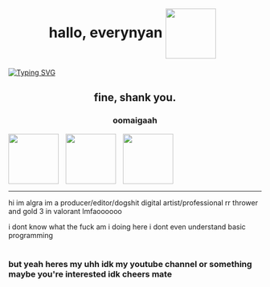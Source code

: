 <h1 align="center">hallo, everynyan <img align="center" width="100px" style="padding-right:10;" src="https://tenor.com/view/hello-everynyan-azu-manga-daioh-chiyo-chichi-gif-5687258741453617052.gif"></h1>

[![Typing SVG](https://readme-typing-svg.demolab.com?font=helvetica&pause=1000&color=FFFFFF&center=true&width=727&lines=haw+are+you%3F)](https://git.io/typing-svg)

<h2 align="center">fine, shank you.</h2>

<h3 align="center">oomaigaah</h3>
<div>
<img align="center" width="100px" style="padding-right:10;" src="https://tenor.com/view/azumanga-azumanga-daioh-azumanga-osaka-osaka-ayumu-kusaga-gif-20344215.gif">
<img align="center" width="100px" style="padding-right:10;" src="https://tenor.com/view/osaka-live-reaction-azumanga-azumanga-daioh-gif-25238398.gif">
<img align="center" width="100px" style="padding-right:10;" src="https://tenor.com/view/osaka-azumanga-daioh-azumanga-meme-azumanga-daioh-meme-gif-27109112.gif">
</div>

---

<p>hi im algra im a producer/editor/dogshit digital artist/professional rr thrower and gold 3 in valorant lmfaoooooo</p>
<p>i dont know what the fuck am i doing here i dont even understand basic programming</p>

#

### but yeah heres my uhh idk my youtube channel or something maybe you're interested idk cheers mate

<!-- BEGIN YOUTUBE-CARDS -->

<!-- END YOUTUBE-CARDS -->
